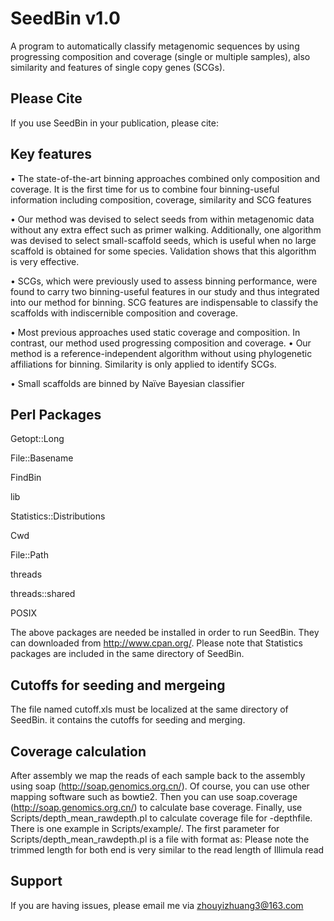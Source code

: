 # SeedBin v1.0  
A program to automatically classify metagenomic sequences by using progressing composition and coverage (single or multiple samples), also similarity and features of single copy genes (SCGs). 

## Please Cite ##
If you use SeedBin in your publication, please cite:

## Key features ##
•	The state-of-the-art binning approaches combined only composition and coverage. It is the first time for us to combine four binning-useful information including composition, coverage, similarity and SCG features

•	Our method was devised to select seeds from within metagenomic data without any extra effect such as primer walking. Additionally, one algorithm was devised to select small-scaffold seeds, which is useful when no large scaffold is obtained for some species. Validation shows that this algorithm is very effective.

•	SCGs, which were previously used to assess binning performance, were found to carry two binning-useful features in our study and thus integrated into our method for binning. SCG features are indispensable to classify the scaffolds with indiscernible composition and coverage.

•	Most previous approaches used static coverage and composition. In contrast,  our method used progressing composition and coverage.
•	Our method is a reference-independent algorithm without using phylogenetic affiliations for binning. Similarity is only applied to identify SCGs.

•	Small scaffolds are binned by Naïve Bayesian classifier

## Perl Packages ##

Getopt::Long

File::Basename

FindBin

lib

Statistics::Distributions

Cwd

File::Path

threads

threads::shared

POSIX

The above packages are needed be installed in order to run SeedBin. They can downloaded from http://www.cpan.org/. Please note that Statistics packages are included in the same directory of SeedBin. 

## Cutoffs for seeding and mergeing ##
The file named cutoff.xls must be localized at the same directory of SeedBin. it contains the cutoffs for seeding and merging.

## Coverage calculation ##
After assembly we map the reads of each sample back to the assembly using soap (http://soap.genomics.org.cn/). Of course, you can use other mapping software such as bowtie2. Then you can use soap.coverage (http://soap.genomics.org.cn/) to calculate base coverage. Finally, use Scripts/depth_mean_rawdepth.pl to calculate coverage file for -depthfile. There is one example in Scripts/example/. The first parameter for Scripts/depth_mean_rawdepth.pl is a file with format as:
<file path><tab><trimmed length>
Please note the trimmed length for both end is very similar to the read length of Illimula read

## Support ##
If you are having issues, please email me via zhouyizhuang3@163.com



